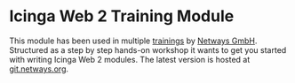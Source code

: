 Icinga Web 2 Training Module
============================

This module has been used in multiple [trainings](https://www.netways.de/en/events_trainings/icinga_trainings/) by [Netways GmbH](https://www.netways.de).
Structured as a step by step hands-on workshop it wants to get you started
with writing Icinga Web 2 modules. The latest version is hosted at [git.netways.org](https://git.netways.org/icingaweb2-modules/icingaweb2-module-training).


